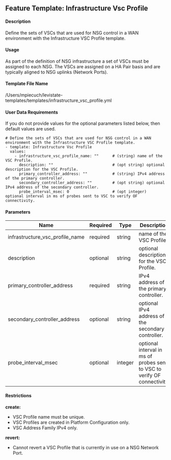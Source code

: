 ## Feature Template: Infrastructure Vsc Profile
#### Description
Define the sets of VSCs that are used for NSG control in a WAN environment with the Infrastructure VSC Profile template.

#### Usage
As part of the definition of NSG infrastructure a set of VSCs must be assigned to each NSG. The VSCs are assigned on a HA Pair basis and are typically aligned to NSG uplinks (Network Ports).

#### Template File Name
/Users/mpiecuch/levistate-templates/templates/infrastructure_vsc_profile.yml

#### User Data Requirements
If you do not provide values for the optional parameters listed below, then default values are used.

```
# Define the sets of VSCs that are used for NSG control in a WAN environment with the Infrastructure VSC Profile template.
- template: Infrastructure Vsc Profile
  values:
    - infrastructure_vsc_profile_name: ""      # (string) name of the VSC Profile.
      description: ""                          # (opt string) optional description for the VSC Profile.
      primary_controller_address: ""           # (string) IPv4 address of the primary controller.
      secondary_controller_address: ""         # (opt string) optional IPv4 address of the secondary controller.
      probe_interval_msec: 0                   # (opt integer) optional interval in ms of probes sent to VSC to verify OF connectivity.

```

#### Parameters
Name | Required | Type | Description
---- | -------- | ---- | -----------
infrastructure_vsc_profile_name | required | string | name of the VSC Profile.
description | optional | string | optional description for the VSC Profile.
primary_controller_address | required | string | IPv4 address of the primary controller.
secondary_controller_address | optional | string | optional IPv4 address of the secondary controller.
probe_interval_msec | optional | integer | optional interval in ms of probes sent to VSC to verify OF connectivity.


#### Restrictions
**create:**
* VSC Profile name must be unique.
* VSC Profiles are created in Platform Configuration only.
* VSC Address Family IPv4 only.

**revert:**
* Cannot revert a VSC Profile that is currently in use on a NSG Network Port.

